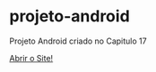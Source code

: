 # projeto-android
 Projeto Android criado no Capitulo 17

 <a href="https://sktgabriel.github.io/projeto-android/">Abrir o Site!</a>

